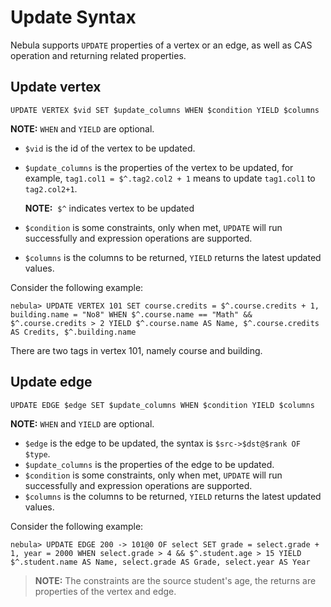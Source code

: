 # Update Syntax

Nebula supports `UPDATE` properties of a vertex or an edge, as well as CAS operation and returning related properties.

## Update vertex

```ngql
UPDATE VERTEX $vid SET $update_columns WHEN $condition YIELD $columns
```

**NOTE:** `WHEN` and `YIELD` are optional.

- `$vid` is the id of the vertex to be updated.
- `$update_columns` is the properties of the vertex to be updated, for example, `tag1.col1 = $^.tag2.col2 + 1` means to update `tag1.col1` to `tag2.col2+1`.

    **NOTE:**  `$^` indicates vertex to be updated
- `$condition` is some constraints, only when met, `UPDATE` will run successfully and expression operations are supported.
- `$columns` is the columns to be returned, `YIELD` returns the latest updated values.

Consider the following example:

```ngql
nebula> UPDATE VERTEX 101 SET course.credits = $^.course.credits + 1, building.name = "No8" WHEN $^.course.name == "Math" && $^.course.credits > 2 YIELD $^.course.name AS Name, $^.course.credits AS Credits, $^.building.name
```

There are two tags in vertex 101, namely course and building.

## Update edge

```ngql
UPDATE EDGE $edge SET $update_columns WHEN $condition YIELD $columns
```

**NOTE:** `WHEN` and `YIELD` are optional.

- `$edge` is the edge to be updated, the syntax is `$src->$dst@$rank OF $type`.
- `$update_columns` is the properties of the edge to be updated.
- `$condition` is some constraints, only when met, `UPDATE` will run successfully and expression operations are supported.
- `$columns` is the columns to be returned, `YIELD` returns the latest updated values.

Consider the following example:

```ngql
nebula> UPDATE EDGE 200 -> 101@0 OF select SET grade = select.grade + 1, year = 2000 WHEN select.grade > 4 && $^.student.age > 15 YIELD $^.student.name AS Name, select.grade AS Grade, select.year AS Year
```

> **NOTE:** The constraints are the source student's age, the returns are properties of the vertex and edge.
